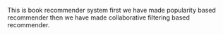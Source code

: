 This is book recommender system first we have made popularity based recommender then we have made collaborative filtering based recommender.
